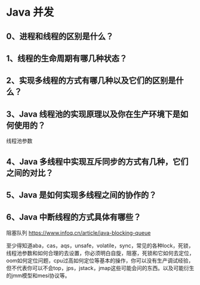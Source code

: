 # Java 并发
## 0、进程和线程的区别是什么？
## 1、线程的生命周期有哪几种状态？
## 2、实现多线程的方式有哪几种以及它们的区别是什么？
## 3、Java 线程池的实现原理以及你在生产环境下是如何使用的？
线程池参数
## 4、Java 多线程中实现互斥同步的方式有几种，它们之间的对比？
## 5、Java 是如何实现多线程之间的协作的？
## 6、Java 中断线程的方式具体有哪些？

阻塞队列 https://www.infoq.cn/article/java-blocking-queue

至少得知道aba，cas，aqs，unsafe，volatile，sync，常见的各种lock，死锁，线程池参数和如何合理的去设置，你必须明白自旋，阻塞，死锁和它如何去定位，oom如何定位问题，cpu过高如何定位等基本的操作，你可以没有生产调试经验，但不代表你可以不会top，jps，jstack，jmap这些可能会问的东西。以及可能衍生的jmm模型和mesi协议等。


